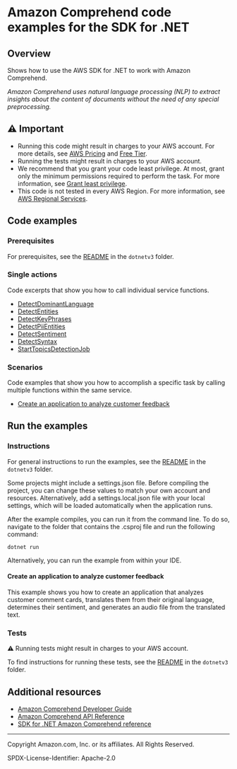 # Amazon Comprehend code examples for the SDK for .NET

## Overview

Shows how to use the AWS SDK for .NET to work with Amazon Comprehend.

<!--custom.overview.start-->
<!--custom.overview.end-->

_Amazon Comprehend uses natural language processing (NLP) to extract insights about the content of documents without the need of any special preprocessing._

## ⚠ Important

* Running this code might result in charges to your AWS account. For more details, see [AWS Pricing](https://aws.amazon.com/pricing/) and [Free Tier](https://aws.amazon.com/free/).
* Running the tests might result in charges to your AWS account.
* We recommend that you grant your code least privilege. At most, grant only the minimum permissions required to perform the task. For more information, see [Grant least privilege](https://docs.aws.amazon.com/IAM/latest/UserGuide/best-practices.html#grant-least-privilege).
* This code is not tested in every AWS Region. For more information, see [AWS Regional Services](https://aws.amazon.com/about-aws/global-infrastructure/regional-product-services).

<!--custom.important.start-->
<!--custom.important.end-->

## Code examples

### Prerequisites

For prerequisites, see the [README](../README.md#Prerequisites) in the `dotnetv3` folder.


<!--custom.prerequisites.start-->
<!--custom.prerequisites.end-->

### Single actions

Code excerpts that show you how to call individual service functions.

- [DetectDominantLanguage](DetectDominantLanguageExample/DetectDominantLanguageExample/DetectDominantLanguage.cs#L6)
- [DetectEntities](DetectEntitiesExample/DetectEntitiesExample/DetectEntities.cs#L6)
- [DetectKeyPhrases](DetectKeyPhraseExample/DetectKeyPhraseExample/DetectKeyPhrase.cs#L6)
- [DetectPiiEntities](DetectingPIIExample/DetectingPIIExample/DetectingPII.cs#L6)
- [DetectSentiment](DetectSentimentExample/DetectSentimentExample/DetectSentiment.cs#L6)
- [DetectSyntax](DetectingSyntaxExample/DetectingSyntaxExample/DetectingSyntax.cs#L6)
- [StartTopicsDetectionJob](TopicModelingExample/TopicModelingExample/TopicModeling.cs#L6)

### Scenarios

Code examples that show you how to accomplish a specific task by calling multiple
functions within the same service.

- [Create an application to analyze customer feedback](dotnetv3/cross-service/FeedbackSentimentAnalyzer)


<!--custom.examples.start-->
<!--custom.examples.end-->

## Run the examples

### Instructions

For general instructions to run the examples, see the
[README](../README.md#building-and-running-the-code-examples) in the `dotnetv3` folder.

Some projects might include a settings.json file. Before compiling the project,
you can change these values to match your own account and resources. Alternatively,
add a settings.local.json file with your local settings, which will be loaded automatically
when the application runs.

After the example compiles, you can run it from the command line. To do so, navigate to
the folder that contains the .csproj file and run the following command:

```
dotnet run
```

Alternatively, you can run the example from within your IDE.


<!--custom.instructions.start-->
<!--custom.instructions.end-->



#### Create an application to analyze customer feedback

This example shows you how to create an application that analyzes customer comment cards, translates them from their original language, determines their sentiment, and generates an audio file from the translated text.


<!--custom.scenario_prereqs.cross_FSA.start-->
<!--custom.scenario_prereqs.cross_FSA.end-->


<!--custom.scenarios.cross_FSA.start-->
<!--custom.scenarios.cross_FSA.end-->

### Tests

⚠ Running tests might result in charges to your AWS account.


To find instructions for running these tests, see the [README](../README.md#Tests)
in the `dotnetv3` folder.



<!--custom.tests.start-->
<!--custom.tests.end-->

## Additional resources

- [Amazon Comprehend Developer Guide](https://docs.aws.amazon.com/comprehend/latest/dg/what-is.html)
- [Amazon Comprehend API Reference](https://docs.aws.amazon.com/comprehend/latest/APIReference/welcome.html)
- [SDK for .NET Amazon Comprehend reference](https://docs.aws.amazon.com/sdkfornet/v3/apidocs/items/Comprehend/NComprehend.html)

<!--custom.resources.start-->
<!--custom.resources.end-->

---

Copyright Amazon.com, Inc. or its affiliates. All Rights Reserved.

SPDX-License-Identifier: Apache-2.0